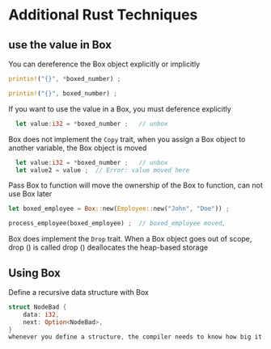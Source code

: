 # Additional Rust Techniques

## use the value in Box

You can dereference the Box object explicitly or implicitly

```rust
printin!("{}", *boxed_number) ;

printin!("{}", boxed_number) ;
```

If you want to use the value in a Box, you must deference explicitly

```rust
  let value:i32 = *boxed_number ;   // unbox
```

Box does not implement the `Copy` trait, when you assign a Box object to another variable, the Box object is moved

```rust
  let value:i32 = *boxed_number ;   // unbox
  let value2 = value ;  // Error: value moved here
```

Pass Box to function will move the ownership of the Box to function, can not use Box later
```rust
let boxed_employee = Box::new(Employee::new("John", "Doe")) ;

process_employee(boxed_employee) ;  // boxed_employee moved, 
```

Box does implement the `Drop` trait. When a Box object goes out of scope, drop () is called drop () deallocates the heap-based storage

## Using Box

Define a recursive data structure with Box

```rust
struct NodeBad {
    data: i32,
    next: Option<NodeBad>,
}
whenever you define a structure, the compiler needs to know how big it is in bytes, so we can know how much space to allocate on the stack.
